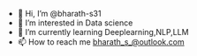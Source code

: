 - 👋 Hi, I’m @bharath-s31
- 👀 I’m interested in Data science
- 🌱 I’m currently learning Deeplearning,NLP,LLM
- 📫 How to reach me bharath_s_@outlook.com


<!---
bharath-s31/bharath-s31 is a ✨ special ✨ repository because its `README.md` (this file) appears on your GitHub profile.
You can click the Preview link to take a look at your changes.
--->
